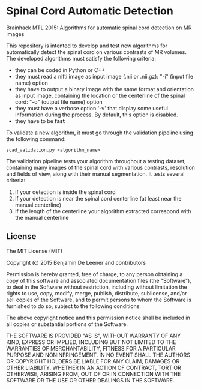 # Spinal Cord Automatic Detection
Brainhack MTL 2015: Algorithms for automatic spinal cord detection on MR images

This repository is intented to develop and test new algorithms for automatically detect the spinal cord on various contrasts of MR volumes.
The developed algorithms must satisfy the following criteria:
- they can be coded in Python or C++
- they must read a nifti image as input image (.nii or .nii.gz): "-i" (input file name) option
- they have to output a binary image with the same format and orientation as input image, containing the location or the centerline of the spinal cord: "-o" (output file name) option
- they must have a verbose option '-v' that display some useful information during the process. By default, this option is disabled.
- they have to be **fast**

To validate a new algorithm, it must go through the validation pipeline using the following command:
```
scad_validation.py <algorithm_name>
```

The validation pipeline tests your algorithm throughout a testing dataset, containing many images of the spinal cord with various contrasts, resolution and fields of view, along with their manual segmentation.
It tests several criteria:

1. if your detection is inside the spinal cord
2. if your detection is near the spinal cord centerline (at least near the manual centerline)
3. if the length of the centerline your algorithm extracted correspond with the manual centerline


## License

The MIT License (MIT)

Copyright (c) 2015 Benjamin De Leener and contributors

Permission is hereby granted, free of charge, to any person obtaining a copy
of this software and associated documentation files (the "Software"), to deal
in the Software without restriction, including without limitation the rights
to use, copy, modify, merge, publish, distribute, sublicense, and/or sell
copies of the Software, and to permit persons to whom the Software is
furnished to do so, subject to the following conditions:

The above copyright notice and this permission notice shall be included in all
copies or substantial portions of the Software.

THE SOFTWARE IS PROVIDED "AS IS", WITHOUT WARRANTY OF ANY KIND, EXPRESS OR
IMPLIED, INCLUDING BUT NOT LIMITED TO THE WARRANTIES OF MERCHANTABILITY,
FITNESS FOR A PARTICULAR PURPOSE AND NONINFRINGEMENT. IN NO EVENT SHALL THE
AUTHORS OR COPYRIGHT HOLDERS BE LIABLE FOR ANY CLAIM, DAMAGES OR OTHER
LIABILITY, WHETHER IN AN ACTION OF CONTRACT, TORT OR OTHERWISE, ARISING FROM,
OUT OF OR IN CONNECTION WITH THE SOFTWARE OR THE USE OR OTHER DEALINGS IN THE
SOFTWARE.
